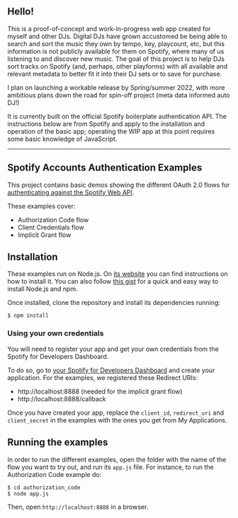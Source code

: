 ## Hello!

This is a proof-of-concept and work-in-progress web app created for myself and other DJs. Digital DJs have grown accustomed be being able to search and sort the music they own by tempo, key, playcount, etc, but this information is not publicly available for them on Spotify, where many of us listening to and discover new music. The goal of this project is to help DJs sort tracks on Spotify (and, perhaps, other playforms) with all available and relevant metadata to better fit it into their DJ sets or to save for purchase. 

I plan on launching a workable release by Spring/summer 2022, with more ambitious plans down the road for spin-off project (meta data informed auto DJ!)

It is currently built on the official Spotify boilerplate authentication API. The instructions below are from Spotify and apply to the installation and operation of the basic app; operating the WIP app at this point requires some basic knowledge of JavaScript. 

---

## Spotify Accounts Authentication Examples

This project contains basic demos showing the different OAuth 2.0 flows for [authenticating against the Spotify Web API](https://developer.spotify.com/web-api/authorization-guide/).

These examples cover:

* Authorization Code flow
* Client Credentials flow
* Implicit Grant flow

## Installation

These examples run on Node.js. On [its website](http://www.nodejs.org/download/) you can find instructions on how to install it. You can also follow [this gist](https://gist.github.com/isaacs/579814) for a quick and easy way to install Node.js and npm.

Once installed, clone the repository and install its dependencies running:

    $ npm install

### Using your own credentials
You will need to register your app and get your own credentials from the Spotify for Developers Dashboard.

To do so, go to [your Spotify for Developers Dashboard](https://beta.developer.spotify.com/dashboard) and create your application. For the examples, we registered these Redirect URIs:

* http://localhost:8888 (needed for the implicit grant flow)
* http://localhost:8888/callback

Once you have created your app, replace the `client_id`, `redirect_uri` and `client_secret` in the examples with the ones you get from My Applications.

## Running the examples
In order to run the different examples, open the folder with the name of the flow you want to try out, and run its `app.js` file. For instance, to run the Authorization Code example do:

    $ cd authorization_code
    $ node app.js

Then, open `http://localhost:8888` in a browser.

